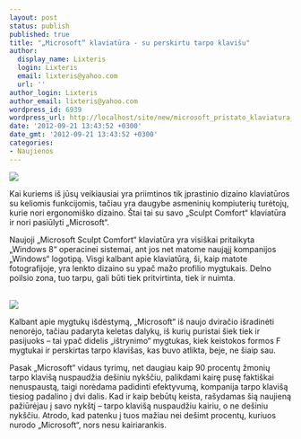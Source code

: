 ```yaml
---
layout: post
status: publish
published: true
title: "„Microsoft“ klaviatūra - su perskirtu tarpo klavišu"
author:
  display_name: Lixteris
  login: Lixteris
  email: lixteris@yahoo.com
  url: ''
author_login: Lixteris
author_email: lixteris@yahoo.com
wordpress_id: 6939
wordpress_url: http://localhost/site/new/microsoft_pristato_klaviatura_su_perskirtu_tarpo_klavisu/
date: '2012-09-21 13:43:52 +0300'
date_gmt: '2012-09-21 13:43:52 +0300'
categories:
- Naujienos
---
```

<p><div class="imgright"><img src="http://technews.lt/upload/sss.jpg"  /></div></p>
<p>
	Kai kuriems i&scaron; jūsų veikiausiai yra priimtinos tik įprastinio dizaino klaviatūros su keliomis funkcijomis, tačiau yra daugybe asmeninių kompiuterių turėtojų, kurie nori ergonomi&scaron;ko dizaino. &Scaron;tai tai su savo &bdquo;Sculpt Comfort&ldquo; klaviatūra ir nori pasiūlyti &bdquo;Microsoft&ldquo;.</p>
<p>
	Naujoji &bdquo;Microsoft Sculpt Comfort&ldquo; klaviatūra yra visi&scaron;kai pritaikyta &bdquo;Windows 8&ldquo; operacinei sistemai, ant jos net matome naująjį kompanijos &bdquo;Windows&ldquo; logotipą. Visgi kalbant apie klaviatūrą, &scaron;i, kaip matote fotografijoje, yra lenkto dizaino su ypač mažo profilio mygtukais. Delno poilsio zona, tuo tarpu, gali būti tiek pritvirtinta, tiek ir nuimta.</p>
<p>
	<br /><img src="http://technews.lt/upload/sculptcomfort-inline.jpg" /></p>
<p>
	Kalbant apie mygtukų i&scaron;dėstymą, &bdquo;Microsoft&ldquo; i&scaron; naujo dviračio i&scaron;radinėti nenorėjo, tačiau padaryta keletas dalykų, i&scaron; kurių puristai &scaron;iek tiek ir pasijuoks &ndash; tai ypač didelis &bdquo;i&scaron;trynimo&ldquo; mygtukas, kiek keistokos formos F mygtukai ir perskirtas tarpo klavi&scaron;as, kas buvo atlikta, beje, ne &scaron;iaip sau.</p>
<p>
	Pasak &bdquo;Microsoft&ldquo; vidaus tyrimų, net daugiau kaip 90 procentų žmonių tarpo klavi&scaron;ą nuspaudžia de&scaron;iniu nyk&scaron;čiu, palikdami kairę pusę fakti&scaron;kai nenuspaustą, taigi norėdama padidinti efektyvumą, kompanija tarpo klavi&scaron;ą tiesiog padalino į dvi dalis. Kad ir kaip bebūtų keista, ra&scaron;ydamas &scaron;ią naujieną pažiūrėjau į savo nyk&scaron;tį &ndash; tarpo klavi&scaron;ą nuspaudžiu kairiu, o ne de&scaron;iniu nyk&scaron;čiu. Atrodo, kad patenku į tuos mažiau nei de&scaron;imt procentų, kuriuos nurodo &bdquo;Microsoft&ldquo;, nors nesu kairiarankis.</p>
